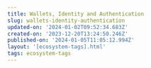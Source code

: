 ```yaml
---
title: Wallets, Identity and Authentication
slug: wallets-identity-authentication
updated-on: '2024-01-02T09:52:34.683Z'
created-on: '2023-12-20T13:24:50.246Z'
published-on: '2024-01-05T11:05:12.994Z'
layout: '[ecosystem-tags].html'
tags: ecosystem-tags
---
```



